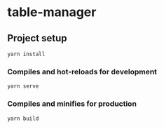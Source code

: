 # table-manager

## Project setup

```
yarn install
```

### Compiles and hot-reloads for development

```
yarn serve
```

### Compiles and minifies for production

```
yarn build
```
